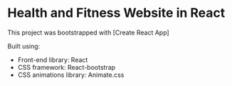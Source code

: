 # Health and Fitness Website in React

This project was bootstrapped with [Create React App]

Built using:

- Front-end library: React
- CSS framework: React-bootstrap
- CSS animations library: Animate.css
